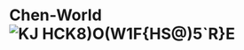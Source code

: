 # Chen-World![KJ HCK8)O(W1F{HS@)5`R}E](https://user-images.githubusercontent.com/109334879/182050755-1d54edfd-1bab-4459-8011-a2417fb1255a.jpg)
